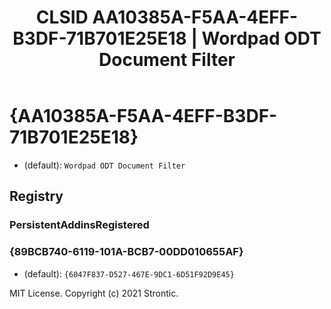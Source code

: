 ﻿---
title: "CLSID AA10385A-F5AA-4EFF-B3DF-71B701E25E18 | Wordpad ODT Document Filter"
excerpt: What is COM-Object CLSID AA10385A-F5AA-4EFF-B3DF-71B701E25E18?
---

# {AA10385A-F5AA-4EFF-B3DF-71B701E25E18}

* (default): `Wordpad ODT Document Filter`

## Registry


### PersistentAddinsRegistered


### {89BCB740-6119-101A-BCB7-00DD010655AF}

* (default): `{6047F837-D527-467E-9DC1-6D51F92D9E45}`

MIT License. Copyright (c) 2021 Strontic.


